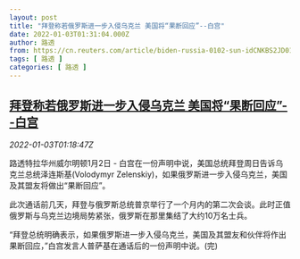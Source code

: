 ```yaml
---
layout: post
title: "拜登称若俄罗斯进一步入侵乌克兰 美国将“果断回应”--白宫"
date: 2022-01-03T01:31:04.000Z
author: 路透
from: https://cn.reuters.com/article/biden-russia-0102-sun-idCNKBS2JD01K
tags: [ 路透 ]
categories: [ 路透 ]
---
```

<!--1641173464000-->
[拜登称若俄罗斯进一步入侵乌克兰 美国将“果断回应”--白宫](https://cn.reuters.com/article/biden-russia-0102-sun-idCNKBS2JD01K)
------

<div>
<div><i>2022-01-03T01:18:47Z</i></div><p>路透特拉华州威尔明顿1月2日 - 白宫在一份声明中说，美国总统拜登周日告诉乌克兰总统泽连斯基(Volodymyr Zelenskiy)，如果俄罗斯进一步入侵乌克兰，美国及其盟友将做出“果断回应”。</p><p>此次通话前几天，拜登与俄罗斯总统普京举行了一个月内的第二次会谈。此时正值俄罗斯与乌克兰边境局势紧张，俄罗斯在那里集结了大约10万名士兵。</p><p>“拜登总统明确表示，如果俄罗斯进一步入侵乌克兰，美国及其盟友和伙伴将作出果断回应，”白宫发言人普萨基在通话后的一份声明中说。(完)</p>
</div>
